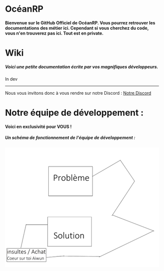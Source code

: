 # OcéanRP

#### Bienvenue sur le GitHub Officiel de OcéanRP. Vous pourrez retrouver les documentations des métier ici.  Cependant si vous cherchez du code, vous n'en trouverez pas ici. Tout est en private.


# Wiki
##### Voici une petite documentation écrite par vos magnifiques développeurs.
In dev

------------


Nous vous invitons donc à vous rendre sur notre Discord : 
[Notre Discord](https://discord.gg/TQ6dhNsAph "Notre Discord")

# Notre équipe de développement :

#### Voici en exclusivité pour VOUS !

##### Un schéma de fonctionnement de l'équipe de développement :
![Image](https://raw.githubusercontent.com/OceanRP/.github/main/profile/schemaV2.png "Image")

